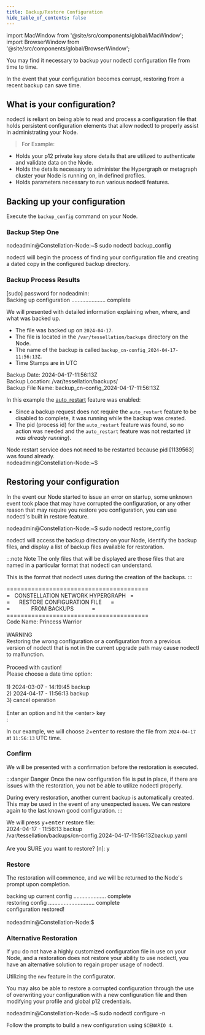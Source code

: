 ```yaml
---
title: Backup/Restore Configuration
hide_table_of_contents: false
---
```


import MacWindow from '@site/src/components/global/MacWindow';
import BrowserWindow from '@site/src/components/global/BrowserWindow';

<head>
  <title>Backup or Restore your P12 Key - Macintosh</title>
  <meta
    name="description"
    content="This document will help to backup or restore a p12 file private key file necessary to join the network."
  />
</head>

You may find it necessary to backup your nodectl configuration file from time to time.  

In the event that your configuration becomes corrupt, restoring from a recent backup can save time.  

## What is your configuration?

nodectl is reliant on being able to read and process a configuration file that holds persistent configuration elements that allow nodectl to properly assist in administrating your Node.

> For Example:

- Holds your p12 private key store details that are utilized to authenticate and validate data on the Node.
- Holds the details necessary to administer the Hypergraph or metagraph cluster your Node is running on, in defined profiles.
- Holds parameters necessary to run various nodectl features.

## Backing up your configuration

Execute the `backup_config` command on your Node.

### Backup Step One

<MacWindow>
nodeadmin@Constellation-Node:~$ sudo nodectl backup_config<br />
</MacWindow>

nodectl will begin the process of finding your configuration file and creating a dated copy in the configured backup directory.

### Backup Process Results

<MacWindow>
[sudo] password for nodeadmin:<br />
Backing up configuration ...................... complete<br />
</MacWindow>

We will presented with detailed information explaining when, where, and what was backed up.

- The file was backed up on `2024-04-17`.
- The file is located in the `/var/tessellation/backups` directory on the Node.
- The name of the backup is called `backup_cn-config_2024-04-17-11:56:13Z`.
- Time Stamps are in UTC

<MacWindow>
Backup Date: 2024-04-17-11:56:13Z<br />
Backup Location: /var/tessellation/backups/<br />
Backup File Name: backup_cn-config_2024-04-17-11:56:13Z<br />
</MacWindow>

In this example the [auto_restart](../automated/nodectlAutorestart) feature was enabled:
- Since a backup request does not require the `auto_restart` feature to be disabled to complete, it was running while the backup was created.
- The pid (process id) for the `auto_restart` feature was found, so no action was needed and the `auto_restart` feature was not restarted (*it was already running*).

<MacWindow>
Node restart service does not need to be restarted because pid
[1139563] was found already.<br />
nodeadmin@Constellation-Node:~$ 
</MacWindow>

## Restoring your configuration

In the event our Node started to issue an error on startup, some unknown event took place that may have corrupted the configuration, or any other reason that may require you restore you configuration, you can use nodectl's built in restore feature.

<MacWindow>
nodeadmin@Constellation-Node:~$ sudo nodectl restore_config<br />
</MacWindow>

nodectl will access the backup directory on your Node, identify the backup files, and display a list of backup files available for restoration.

:::note Note
The only files that will be displayed are those files that are named in a particular format that nodectl can understand.  

This is the format that nodectl uses during the creation of the backups.
:::

<MacWindow>
========================================<br />
=&nbsp;&nbsp;&nbsp;CONSTELLATION NETWORK HYPERGRAPH&nbsp;&nbsp;&nbsp;=<br />
=&nbsp;&nbsp;&nbsp;&nbsp;&nbsp;&nbsp;RESTORE CONFIGURATION FILE&nbsp;&nbsp;&nbsp;&nbsp;&nbsp;&nbsp;=<br />
=&nbsp;&nbsp;&nbsp;&nbsp;&nbsp;&nbsp;&nbsp;&nbsp;&nbsp;&nbsp;&nbsp;&nbsp;&nbsp;&nbsp;FROM BACKUPS&nbsp;&nbsp;&nbsp;&nbsp;&nbsp;&nbsp;&nbsp;&nbsp;&nbsp;&nbsp;&nbsp;&nbsp;=<br />
========================================<br />
Code Name: Princess Warrior<br />
<br />
WARNING<br />
Restoring the wrong configuration or a configuration from a previous version of nodectl that is not in the current upgrade path may cause nodectl to malfunction.<br />
<br />
Proceed with caution!<br />
Please choose a date time option:<br />
<br />
1) 2024-03-07 - 14:19:45 backup <br />
2) 2024-04-17 - 11:56:13 backup <br />
3) cancel operation <br />
<br />
Enter an option and hit the &lt;enter&gt; key<br />
:<br />
</MacWindow>

In our example, we will choose <kbd>2</kbd>+<kbd>enter</kbd> to restore the file from `2024-04-17` at `11:56:13` UTC time.

### Confirm

We will be presented with a confirmation before the restoration is executed.

:::danger Danger
Once the new configuration file is put in place, if there are issues with the restoration, you not be able to utilize nodectl properly.

During every restoration, another current backup is automatically created.  This may be used in the event of any unexpected issues. We can restore again to the last known good configuration.
:::

We will press <kbd>y</kbd>+<kbd>enter</kbd>
<MacWindow>
restore file:<br />
2024-04-17 - 11:56:13 backup<br />
/var/tessellation/backups/cn-config.2024-04-17-11:56:13Zbackup.yaml<br />
<br />
Are you SURE you want to restore? [n]: y<br />
</MacWindow>

### Restore

The restoration will commence, and we will be returned to the Node's prompt upon completion. 

<MacWindow>
backing up current config ..................... complete<br />
restoring config .............................. complete<br />
configuration restored!<br />
<br />
nodeadmin@Constellation-Node:$
</MacWindow>

### Alternative Restoration

If you do not have a highly customized configuration file in use on your Node, and a restoration does not restore your ability to use nodectl, you have an alternative solution to regain proper usage of nodectl.

Utilizing the `new` feature in the configurator.

You may also be able to restore a corrupted configuration through the use of overwriting your configuration with a new configuration file and then modifying your profile and global p12 credentials.

<MacWindow>
nodeadmin@Constellation-Node:~$ sudo nodectl configure -n<br />
</MacWindow>

Follow the prompts to build a new configuration using `SCENARIO 4`.
